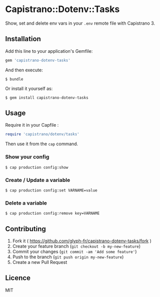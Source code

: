 # Capistrano::Dotenv::Tasks

Show, set and delete env vars in your `.env` remote file with Capistrano 3.

## Installation

Add this line to your application's Gemfile:

```ruby
gem 'capistrano-dotenv-tasks'
```

And then execute:

    $ bundle

Or install it yourself as:

    $ gem install capistrano-dotenv-tasks

## Usage

Require it in your Capfile :

```ruby
require 'capistrano/dotenv/tasks'
```

Then use it from the `cap` command.


### Show your config

```
$ cap production config:show
```

### Create / Update a variable

```
$ cap production config:set VARNAME=value
```

### Delete a variable

```
$ cap production config:remove key=VARNAME
```

## Contributing

1. Fork it ( https://github.com/glyph-fr/capistrano-dotenv-tasks/fork )
2. Create your feature branch (`git checkout -b my-new-feature`)
3. Commit your changes (`git commit -am 'Add some feature'`)
4. Push to the branch (`git push origin my-new-feature`)
5. Create a new Pull Request

## Licence

MIT
